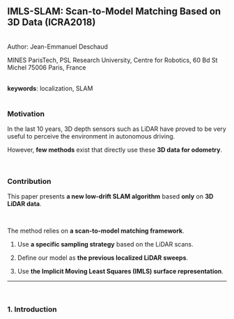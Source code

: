 ## IMLS-SLAM: Scan-to-Model Matching Based on 3D Data (ICRA2018)
<br/>
Author: Jean-Emmanuel Deschaud

MINES ParisTech, PSL Research University, Centre for Robotics, 60 Bd St Michel 75006 Paris, France
<br/>
<br/>

**keywords**: localization, SLAM
<br/>
<br/>

### Motivation

In the last 10 years, 3D depth sensors such as LiDAR have proved to be very useful to perceive the environment in autonomous driving.

However, **few methods** exist that directly use these **3D data for odometry**.


<br/>

### Contribution

This paper presents **a new low-drift SLAM algorithm** based **only** on **3D LiDAR data**.

<br/>

The method relies on **a scan-to-model matching framework**. 

1. Use **a specific sampling strategy** based on the LiDAR scans.

2. Define our model as **the previous localized LiDAR sweeps**.

3. Use **the Implicit Moving Least Squares (IMLS) surface representation**.


***
<br/>

### 1. Introduction
